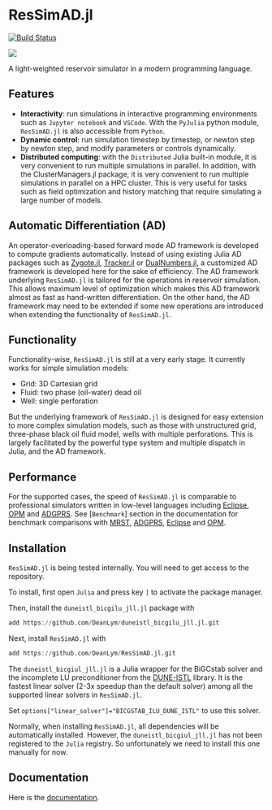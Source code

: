 # ResSimAD.jl

[![Build Status](https://travis-ci.com/DeanLym/ResSimAD.jl.svg?token=zPX8pK8q8xHrqbTxACjW&branch=master)](https://travis-ci.com/DeanLym/ResSimAD.jl)

[![](https://img.shields.io/badge/docs-dev-blue.svg)](https://deanlym.github.io/ResSimAD.jl/dev/)

A light-weighted reservoir simulator in a modern programming language.

## Features
- **Interactivity**: run simulations in interactive programming environments such as `Jupyter notebook` and `VSCode`. With the `PyJulia` python module, `ResSimAD.jl` is also accessible from `Python`.
- **Dynamic control**: run simulation timestep by timestep, or newton step by newton step, and modify parameters or controls dynamically.
- **Distributed computing**: with the `Distributed` Julia built-in module, it is very convenient to run multiple simulations in parallel. In addition, with the ClusterManagers.jl package, it is very convenient to run multiple simulations in parallel on a HPC cluster. This is very useful for tasks such as field optimization and history matching that require simulating a large number of models.

## Automatic Differentiation (AD)
An operator-overloading-based forward mode AD framework is developed to compute gradients automatically. Instead of using existing Julia AD packages such as [Zygote.jl](https://github.com/FluxML/Zygote.jl), [Tracker.jl](https://github.com/FluxML/Tracker.jl) or [DualNumbers.jl](https://github.com/JuliaDiff/DualNumbers.jl), a customized AD framework is developed here for the sake of efficiency. The AD framework underlying `ResSimAD.jl` is tailored for the operations in reservoir simulation. This allows maximum level of optimization which makes this AD framework almost as fast as hand-written differentiation. On the other hand, the AD framework may need to be extended if some new operations are introduced when extending the functionality of `ResSimAD.jl`.

## Functionality
Functionality-wise, `ResSimAD.jl` is still at a very early stage. It currently works for simple simulation models:
- Grid: 3D Cartesian grid
- Fluid: two phase (oil-water) dead oil
- Well: single perforation

But the underlying framework of `ResSimAD.jl` is designed for easy extension to more complex simulation models, such as those with unstructured grid, three-phase black oil fluid model, wells with multiple perforations. This is largely facilitated by the powerful type system and multiple dispatch in Julia, and the AD framework.

## Performance
For the supported cases, the speed of `ResSimAD.jl` is comparable to professional simulators written in low-level languages including [Eclipse](https://www.software.slb.com/products/eclipse), [OPM](https://opm-project.org/) and [ADGPRS](https://supri-b.stanford.edu/research-areas/ad-gprs). See [`Benchmark`] section in the documentation for benchmark comparisons with [MRST](https://www.sintef.no/projectweb/mrst/), [ADGPRS](https://supri-b.stanford.edu/research-areas/ad-gprs), [Eclipse](https://www.software.slb.com/products/eclipse) and [OPM](https://opm-project.org/).

## Installation
`ResSimAD.jl` is being tested internally. You will need to get access to the repository.

To install, first open `Julia` and press key `]` to activate the package manager.

Then, install the `duneistl_bicgilu_jll.jl` package with

```julia
add https://github.com/DeanLym/duneistl_bicgilu_jll.jl.git
```

Next, install `ResSimAD.jl` with

```julia
add https://github.com/DeanLym/ResSimAD.jl.git
```

The `duneistl_bicgiul_jll.jl` is a Julia wrapper for the BiGCstab solver and the incomplete LU preconditioner from the [DUNE-ISTL](https://dune-project.org/) library. It is the fastest linear solver (2-3x speedup than the default solver) among all the supported linear solvers in `ResSimAD.jl`. 

Set `options["linear_solver"]="BICGSTAB_ILU_DUNE_ISTL"` to use this solver. 

Normally, when installing `ResSimAD.jl`, all dependencies will be automatically installed. However, the `duneistl_bicgiul_jll.jl` has not been registered to the `Julia` registry. So unfortunately we need to install this one manually for now.

## Documentation

Here is the [documentation](https://deanlym.github.io/ResSimAD.jl/dev/).

